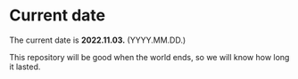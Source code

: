# Current date

The current date is **2022.11.03.** (YYYY.MM.DD.)

This repository will be good when the world ends, so we will know how long it lasted.